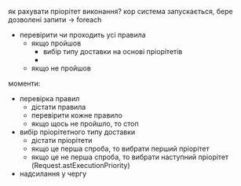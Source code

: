 як рахувати пріорітет виконання?
кор система запускається, бере дозволені запити -> foreach
* перевірити чи проходить усі правила
	* якщо пройшов
		* вибір типу доставки на основі пріорітетів
		* 
	* якщо не пройшов

моменти:
* перевірка правил
	* дістати правила
	* перевірити кожне правило
	* якщо щось не пройшло, то стоп
* вибір пріорітетного типу доставки 
	* дістати пріорітети
	* якщо це перша спроба, то вибрати перший пріорітет
	* якщо це не перша спроба, то вибрати наступний пріорітет (Request.astExecutionPriority)
* надсилання у чергу